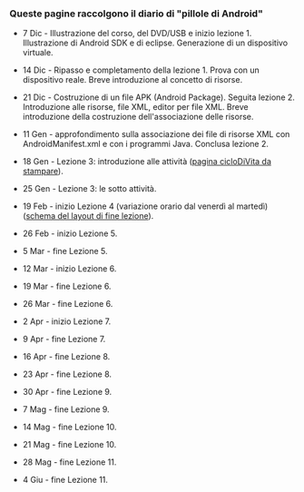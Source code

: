### Queste pagine raccolgono il diario di "pillole di Android"

* 7 Dic - Illustrazione del corso, del DVD/USB e inizio lezione 1.
Illustrazione di Android SDK e di eclipse. Generazione di un
dispositivo virtuale.

* 14 Dic - Ripasso e completamento della lezione 1. Prova con
un dispositivo reale. Breve introduzione al concetto di risorse.

* 21 Dic - Costruzione di un file APK (Android Package). Seguita
lezione 2.  Introduzione alle risorse, file XML, editor per file XML.
Breve introduzione della costruzione dell'associazione delle risorse.

* 11 Gen - approfondimento sulla associazione dei file di risorse XML
con AndroidManifest.xml e con i programmi Java. Conclusa lezione 2.

* 18 Gen - Lezione 3: introduzione alle attività ([pagina cicloDiVita da stampare](http://i.stack.imgur.com/1byIg.png)).

* 25 Gen - Lezione 3: le sotto attività.

* 19 Feb - inizio Lezione 4 (variazione orario dal venerdì al martedì)
([schema del layout di fine lezione](https://raw.github.com/sdoro/android/master/tips/img/layout.pdf)).

* 26 Feb - inizio Lezione 5.

* 5 Mar - fine Lezione 5.

* 12 Mar - inizio Lezione 6.

* 19 Mar - fine Lezione 6.

* 26 Mar - fine Lezione 6.

* 2 Apr - inizio Lezione 7.

* 9 Apr - fine Lezione 7.

* 16 Apr - fine Lezione 8.

* 23 Apr - fine Lezione 8.

* 30 Apr - fine Lezione 9.

* 7 Mag - fine Lezione 9.

* 14 Mag - fine Lezione 10.

* 21 Mag - fine Lezione 10.

* 28 Mag - fine Lezione 11.

* 4 Giu - fine Lezione 11.



